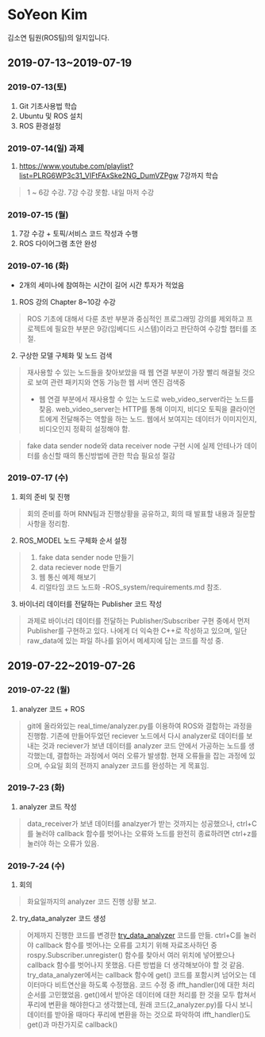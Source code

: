 # SoYeon Kim

김소연 팀원(ROS팀)의 일지입니다.

## 2019-07-13~2019-07-19

### 2019-07-13(토)

1. Git 기초사용법 학습
2. Ubuntu 및 ROS 설치
3. ROS 환경설정

### 2019-07-14(일) 과제
1. https://www.youtube.com/playlist?list=PLRG6WP3c31_VIFtFAxSke2NG_DumVZPgw 7강까지 학습
> 1 ~ 6강 수강. 7강 수강 못함. 내일 마저 수강

### 2019-07-15 (월)
1. 7강 수강 + 토픽/서비스 코드 작성과 수행
2. ROS 다이어그램 초안 완성


### 2019-07-16 (화)
* 2개의 세미나에 참여하는 시간이 길어 시간 투자가 적었음
1. ROS 강의 Chapter 8~10강 수강
> ROS 기초에 대해서 다룬 초반 부분과 중심적인 프로그래밍 강의를 제외하고 프로젝트에 필요한 부분은 9강(임베디드 시스템)이라고 판단하여 수강할 챕터를 조절.

2. 구상한 모델 구체화 및 노드 검색
> 재사용할 수 있는 노드들을 찾아보았을 때 웹 연결 부분이 가장 빨리 해결될 것으로 보여 관련 패키지와 연동 가능한 웹 서버 엔진 검색중
>- 웹 연결 부분에서 재사용할 수 있는 노드로 web_video_server라는 노드를 찾음. web_video_server는 HTTP를 통해 이미지, 비디오 토픽을 클라이언트에게 전달해주는 역할을 하는 노드. 웹에서 보여지는 데이터가 이미지인지, 비디오인지 정확히 설정해야 함.

> fake data sender node와 data receiver node 구현 시에 실제 안테나가 데이터를 송신할 때의 통신방법에 관한 학습 필요성 절감

### 2019-07-17 (수)
1. 회의 준비 및 진행
> 회의 준비를 하며 RNN팀과 진행상황을 공유하고, 회의 때 발표할 내용과 질문할 사항을 정리함.

2. ROS_MODEL 노드 구체화 순서 설정
> 1) fake data sender node 만들기
> 2) data reciever node 만들기
> 3) 웹 통신 예제 해보기
> 4) 리얼타임 코드 노드화
>-ROS_system/requirements.md 참조.

3. 바이너리 데이터를 전달하는 Publisher 코드 작성
> 과제로 바이너리 데이터를 전달하는 Publisher/Subscriber 구현 중에서 먼저 Publisher를 구현하고 있다. 나에게 더 익숙한 C++로 작성하고 있으며, 일단 raw_data에 있는 파일 하나를 읽어서 메세지에 담는 코드를 작성 중.


## 2019-07-22~2019-07-26

### 2019-07-22 (월)
1. analyzer 코드 + ROS 
> git에 올라와있는 real_time/analyzer.py를 이용하여 ROS와 결합하는 과정을 진행함. 기존에 만들어두었던 reciever 노드에서 다시 analyzer로 데이터를 보내는 것과 reciever가 보낸 데이터를 analyzer 코드 안에서 가공하는 노드를 생각했는데, 결합하는 과정에서 여러 오류가 발생함. 현재 오류들을 잡는 과정에 있으며, 수요일 회의 전까지 analyzer 코드를 완성하는 게 목표임.

### 2019-7-23 (화)
1. analyzer 코드 작성
> data_receiver가 보낸 데이터를 analzyer가 받는 것까지는 성공했으나, ctrl+C를 눌러야 callback 함수를 벗어나는 오류와 노드를 완전히 종료하려면 ctrl+z를 눌러야 하는 오류가 있음. 

### 2019-7-24 (수)
1. 회의
> 화요일까지의 analyzer 코드 진행 상황 보고.

2. try_data_analyzer 코드 생성
> 어제까지 진행한 코드를 변경한 [try_data_analyzer](https://github.com/seonghapark/counterUAV/blob/sum2019/ROS_system/try/try_data_analyzer.py) 코드를 만듦. ctrl+C를 눌러야 callback 함수를 벗어나는 오류를 고치기 위해 자료조사하던 중 rospy.Subscriber.unregister() 함수를 찾아서 여러 위치에 넣어봤으나 callback 함수를 벗어나지 못했음. 다른 방법을 더 생각해보아야 할 것 같음.
> try_data_analyzer에서는 callback 함수에 get() 코드를 포함시켜 넘어오는 데이터마다 비트연산을 하도록 수정했음. 코드 수정 중 ifft_handler()에 대한 처리 순서를 고민했었음. get()에서 받아온 데이터에 대한 처리를 한 것을 모두 합쳐서 푸리에 변환을 해야한다고 생각했는데, 원래 코드(2_analyzer.py)를 다시 보니 데이터를 받아올 때마다 푸리에 변환을 하는 것으로 파악하여 ifft_handler()도 get()과 마찬가지로 callback()

